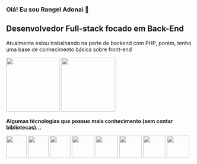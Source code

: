### Olá! Eu sou Rangel Adonai 👋
##  Desenvolvedor Full-stack focado em Back-End
<p>Atualmente estou trabalhando na parte de backend com PHP, porém, tenho uma base de conhecimento básica sobre front-end</p>
<div>
  <img height="145em" src="https://github-readme-stats.vercel.app/api?username=rangeladonai&show_icons=true&theme=dark"/>
  <img height="145em" src="https://github-readme-stats.vercel.app/api/top-langs/?username=rangeladonai&layout=compact&theme=dark"/>
</div>
<p><b>Algumas técnologias que possuo mais conhecimento (sem contar bibliotecas)...</b></p>
<div>     
   <img height="60px" width="55px" src="https://cdn.jsdelivr.net/gh/devicons/devicon/icons/html5/html5-original.svg"/>
   <img height="60px" width="55px" src="https://cdn.jsdelivr.net/gh/devicons/devicon/icons/bootstrap/bootstrap-original.svg"/>
   <img height="60px" width="55px" src="https://cdn.jsdelivr.net/gh/devicons/devicon/icons/javascript/javascript-original.svg"/>
   <img height="60px" width="60px" src="https://cdn.jsdelivr.net/gh/devicons/devicon/icons/php/php-original.svg"/>
   <img height="60px" width="60px" src="https://cdn.jsdelivr.net/gh/devicons/devicon/icons/composer/composer-original.svg"/>
   <img height="60px" width="60px" src="https://cdn.jsdelivr.net/gh/devicons/devicon/icons/mysql/mysql-original.svg"/>
   <img height="60px" width="60px" src="https://cdn.jsdelivr.net/gh/devicons/devicon/icons/postgresql/postgresql-original.svg""/>
   <img height="60px" width="60px" src="https://cdn.jsdelivr.net/gh/devicons/devicon/icons/git/git-original.svg"/>
 </div>
